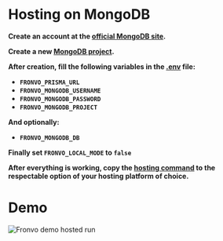 # Hosting on MongoDB

**Create an account at the [official MongoDB site](https://account.mongodb.com/account/login).**

**Create a new [MongoDB project](https://docs.atlas.mongodb.com/tutorial/manage-projects/#create-a-project).**

**After creation, fill the following variables in the [.env](https://github.com/Fronvo/server/blob/master/.env.example) file:**

- **``FRONVO_PRISMA_URL``**
- **``FRONVO_MONGODB_USERNAME``**
- **``FRONVO_MONGODB_PASSWORD``**
- **``FRONVO_MONGODB_PROJECT``**

**And optionally:**

- **``FRONVO_MONGODB_DB``**

**Finally set ``FRONVO_LOCAL_MODE`` to ``false``**

**After everything is working, copy the [hosting command](https://github.com/Fronvo/server/blob/master/Procfile) to the respectable option of your hosting platform of choice.**

# Demo

<img src='https://raw.githubusercontent.com/Fronvo/server/master/.github/assets/demo-run-hosting.svg' alt='Fronvo demo hosted run'>
